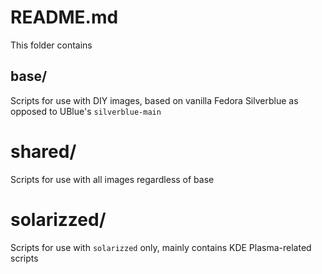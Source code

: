 # README.md

This folder contains

## base/

Scripts for use with DIY images, based on vanilla Fedora Silverblue as opposed to UBlue's `silverblue-main`

# shared/

Scripts for use with all images regardless of base

# solarizzed/

Scripts for use with `solarizzed` only, mainly contains KDE Plasma-related scripts